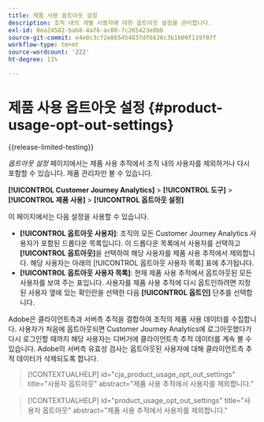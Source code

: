 ```yaml
---
title: 제품 사용 옵트아웃 설정
description: 조직 내의 개별 사용자에 대한 옵트아웃 설정을 관리합니다.
exl-id: 0ea24582-bab8-4a76-ac00-7c265423e8bb
source-git-commit: e4e0c3cf2e865454837df6626c3b1b09f119f07f
workflow-type: tm+mt
source-wordcount: '222'
ht-degree: 11%

---
```


# 제품 사용 옵트아웃 설정 {#product-usage-opt-out-settings}

{{release-limited-testing}}

_옵트아웃 설정_ 페이지에서는 제품 사용 추적에서 조직 내의 사용자를 제외하거나 다시 포함할 수 있습니다. 제품 관리자만 볼 수 있습니다.

**[!UICONTROL Customer Journey Analytics]** > **[!UICONTROL 도구]** > **[!UICONTROL 제품 사용]** > **[!UICONTROL 옵트아웃 설정]**

이 페이지에서는 다음 설정을 사용할 수 있습니다.

* **[!UICONTROL 옵트아웃 사용자]**: 조직의 모든 Customer Journey Analytics 사용자가 포함된 드롭다운 목록입니다. 이 드롭다운 목록에서 사용자를 선택하고 **[!UICONTROL 옵트아웃]**&#x200B;을 선택하여 해당 사용자를 제품 사용 추적에서 제외합니다. 해당 사용자는 아래의 [!UICONTROL 옵트아웃 사용자 목록] 표에 추가됩니다.
* **[!UICONTROL 옵트아웃 사용자 목록]**: 현재 제품 사용 추적에서 옵트아웃된 모든 사용자를 보여 주는 표입니다. 사용자를 제품 사용 추적에 다시 옵트인하려면 지정된 사용자 옆에 있는 확인란을 선택한 다음 **[!UICONTROL 옵트인]** 단추를 선택합니다.

Adobe은 클라이언트측과 서버측 추적을 결합하여 조직의 제품 사용 데이터를 수집합니다. 사용자가 처음에 옵트아웃되면 Customer Journey Analytics에 로그아웃했다가 다시 로그인할 때까지 해당 사용자는 디버거에 클라이언트측 추적 데이터를 계속 볼 수 있습니다. Adobe의 서버측 유효성 검사는 옵트아웃된 사용자에 대해 클라이언트측 추적 데이터가 삭제되도록 합니다.

>[!CONTEXTUALHELP]
>id="cja_product_usage_opt_out_settings"
>title="사용자 옵트아웃"
>abstract="제품 사용 추적에서 사용자를 제외합니다."

>[!CONTEXTUALHELP]
>id="product_usage_opt_out_settings"
>title="사용자 옵트아웃"
>abstract="제품 사용 추적에서 사용자를 제외합니다."
